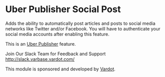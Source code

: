 # Uber Publisher Social Post

Adds the ability to automatically post articles and posts to social media
 networks like Twitter and/or Facebook. You will have to authenticate your
 social media accounts after enabling this feature.

This is an [Uber Publisher](https://www.drupal.org/project/uber_publisher)
 feature.

Join Our Slack Team for Feedback and Support 
http://slack.varbase.vardot.com/

This module is sponsored and developed by [Vardot](https://www.drupal.org/vardot).
